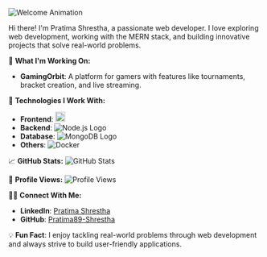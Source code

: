 ![Welcome Animation](https://media.giphy.com/media/9J7ZKqfDaBIk6/giphy.gif)

Hi there! I'm Pratima Shrestha, a passionate web developer. I love exploring web development, working with the MERN stack, and building innovative projects that solve real-world problems.

🚀 **What I'm Working On:**
- **GamingOrbit**: A platform for gamers with features like tournaments, bracket creation, and live streaming.

🔧 **Technologies I Work With:**
- **Frontend**: <img src="https://upload.wikimedia.org/wikipedia/commons/a/a7/React-icon.svg" alt="React Logo" width="20" height="20"/>
- **Backend**: ![Node.js Logo](https://upload.wikimedia.org/wikipedia/commons/d/d9/Node.js_logo_2015.svg)
- **Database**: ![MongoDB Logo](https://upload.wikimedia.org/wikipedia/commons/4/4e/MongoDB-Logo.svg)
- **Others**: ![Docker](https://upload.wikimedia.org/wikipedia/commons/a/a0/Docker_logo.png)

📈 **GitHub Stats:**
![GitHub Stats](https://github-readme-stats.vercel.app/api?username=Pratima89-Shrestha&show_icons=true&theme=radical)

👀 **Profile Views:**
![Profile Views](https://komarev.com/ghpvc/?username=Pratima89-Shrestha)

👩‍💻 **Connect With Me:**
- **LinkedIn**: [Pratima Shrestha](https://www.linkedin.com/in/pratima-shrestha-225494229/)
- **GitHub**: [Pratima89-Shrestha](https://github.com/Pratima89-Shrestha)

💡 **Fun Fact**: I enjoy tackling real-world problems through web development and always strive to build user-friendly applications.
